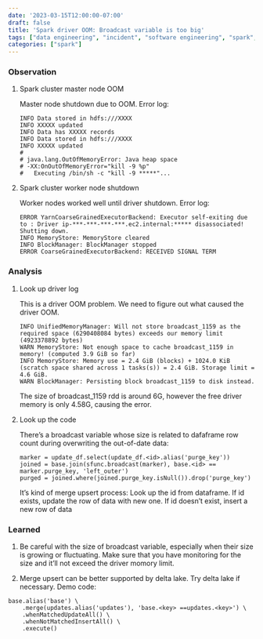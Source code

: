 ```yaml
---
date: '2023-03-15T12:00:00-07:00'
draft: false
title: 'Spark driver OOM: Broadcast variable is too big'
tags: ["data engineering", "incident", "software engineering", "spark", "oom"]
categories: ["spark"]
---
```

### Observation

1. Spark cluster master node OOM  

    Master node shutdown due to OOM. Error log:
    ```
    INFO Data stored in hdfs:///XXXX
    INFO XXXXX updated
    INFO Data has XXXXX records
    INFO Data stored in hdfs:///XXXX
    INFO XXXXX updated
    #
    # java.lang.OutOfMemoryError: Java heap space
    # -XX:OnOutOfMemoryError="kill -9 %p"
    #   Executing /bin/sh -c "kill -9 *****"...
    ```

2. Spark cluster worker node shutdown  

    Worker nodes worked well until driver shutdown. Error log:
    ```
    ERROR YarnCoarseGrainedExecutorBackend: Executor self-exiting due to : Driver ip-***-***-***-***.ec2.internal:***** disassociated! Shutting down.
    INFO MemoryStore: MemoryStore cleared
    INFO BlockManager: BlockManager stopped
    ERROR CoarseGrainedExecutorBackend: RECEIVED SIGNAL TERM
    ```

### Analysis

1. Look up driver log  

    This is a driver OOM problem. We need to figure out what caused the driver OOM.

    ```
    INFO UnifiedMemoryManager: Will not store broadcast_1159 as the required space (6290408084 bytes) exceeds our memory limit (4923378892 bytes)
    WARN MemoryStore: Not enough space to cache broadcast_1159 in memory! (computed 3.9 GiB so far)
    INFO MemoryStore: Memory use = 2.4 GiB (blocks) + 1024.0 KiB (scratch space shared across 1 tasks(s)) = 2.4 GiB. Storage limit = 4.6 GiB.
    WARN BlockManager: Persisting block broadcast_1159 to disk instead.
    ```

    The size of broadcast_1159 rdd is around 6G, however the free driver memory is only 4.58G, causing the error.

2. Look up the code  

    There’s a broadcast variable whose size is related to dafaframe row count during overwriting the out-of-date data:

    ```
    marker = update_df.select(update_df.<id>.alias('purge_key'))
    joined = base.join(sfunc.broadcast(marker), base.<id> == marker.purge_key, 'left_outer')
    purged = joined.where(joined.purge_key.isNull()).drop('purge_key')
    ```

    It’s kind of merge upsert process: Look up the id from dataframe. If id exists, update the row of data with new one. If id doesn’t exist, insert a new row of data  

### Learned

1. Be careful with the size of broadcast variable, especially when their size is growing or fluctuating. Make sure that you have monitoring for the size and it’ll not exceed the driver momory limit.

2. Merge upsert can be better supported by delta lake. Try delta lake if necessary. Demo code:

```
base.alias('base') \
    .merge(updates.alias('updates'), 'base.<key> ==updates.<key>') \
    .whenMatchedUpdateAll() \
    .whenNotMatchedInsertAll() \
    .execute()
```
